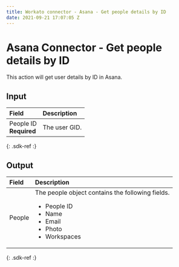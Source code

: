 ```yaml
---
title: Workato connector - Asana - Get people details by ID 
date: 2021-09-21 17:07:05 Z
---
```


# Asana Connector - Get people details by ID 
This action will get user details by ID in Asana.

## Input

| Field | Description |
|:--- |:--- |
| People ID<br>**Required** | The user GID.  |
{: .sdk-ref :}

## Output

| Field | Description |
|:--- |:--- |
| People | The people object contains the following fields.<ul><li>People ID</li><li>Name</li><li>Email</li><li>Photo</li><li>Workspaces</li></ul> |
{: .sdk-ref :}


